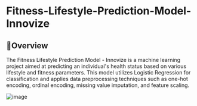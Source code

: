 # Fitness-Lifestyle-Prediction-Model-Innovize
## 📌Overview

The Fitness Lifestyle Prediction Model - Innovize is a machine learning project aimed at predicting an individual's health status based on various lifestyle and fitness parameters. This model utilizes Logistic Regression for classification and applies data preprocessing techniques such as one-hot encoding, ordinal encoding, missing value imputation, and feature scaling.


![image](https://github.com/user-attachments/assets/d3230bfb-a1d1-454a-8d42-48daa8a76ad4)

